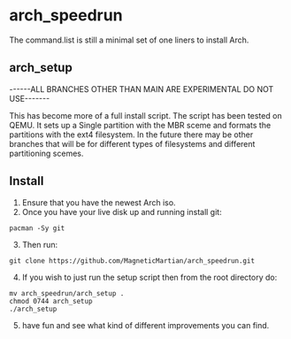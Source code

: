 # arch_speedrun
The command.list is still a minimal set of one liners to install Arch.

## arch_setup
------ALL BRANCHES OTHER THAN MAIN ARE EXPERIMENTAL DO NOT USE-------

This has become more of a full install script. The script has been tested on QEMU. It sets up a Single partition with the MBR sceme and formats the partitions with the ext4 filesystem. In the future there may be other branches that will be for different types of filesystems and different partitioning scemes.

## Install
1) Ensure that you have the newest Arch iso.
2) Once you have your live disk up and running install git:
```
pacman -Sy git
```
3) Then run:
```
git clone https://github.com/MagneticMartian/arch_speedrun.git
```
4) If you wish to just run the setup script then from the root directory do:
```
mv arch_speedrun/arch_setup .
chmod 0744 arch_setup
./arch_setup
```
5) have fun and see what kind of different improvements you can find.
